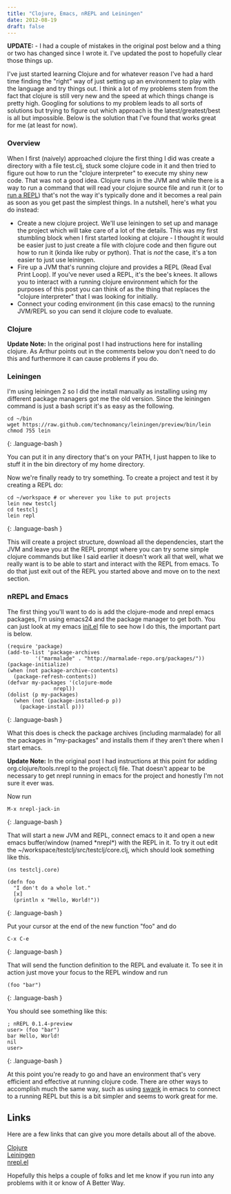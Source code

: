 ```yaml
---
title: "Clojure, Emacs, nREPL and Leiningen"
date: 2012-08-19
draft: false
---
```


**UPDATE:** - I had a couple of mistakes in the original post below and a thing or two has changed since I wrote it. I've updated the post to hopefully clear those things up.

I've just started learning Clojure and for whatever reason I've had a hard time finding the "right" way of just setting up an environment to play with the language and try things out. I think a lot of my problems stem from the fact that clojure is still very new and the speed at which things change is pretty high. Googling for solutions to my problem leads to all sorts of solutions but trying to figure out which approach is the latest/greatest/best is all but impossible. Below is the solution that I've found that works great for me (at least for now).
<!--more-->

### Overview
When I first (naively) approached clojure the first thing I did was create a directory with a file test.clj, stuck some clojure code in it and then tried to figure out how to run the "clojure interpreter" to execute my shiny new code. That was not a good idea. Clojure runs in the JVM and while there is a way to run a command that will read your clojure source file and run it (or to [run a REPL](http://clojure.org/getting_started)) that's not the way it's typically done and it becomes a real pain as soon as you get past the simplest things. In a nutshell, here's what you do instead:

* Create a new clojure project. We'll use leiningen to set up and manage the project which will take care of a lot of the details. This was my first stumbling block when I first started looking at clojure - I thought it would be easier just to just create a file with clojure code and then figure out how to run it (kinda like ruby or python). That is *not* the case, it's a ton easier to just use leiningen.
* Fire up a JVM that's running clojure and provides a REPL (Read Eval Print Loop). If you've never used a REPL, it's the bee's knees. It allows you to interact with a running clojure environment which for the purposes of this post you can think of as the thing that replaces the "clojure interpreter" that I was looking for initially.
* Connect your coding environment (in this case emacs) to the running JVM/REPL so you can send it clojure code to evaluate.

### Clojure

**Update Note:** In the original post I had instructions here for installing clojure. As Arthur points out in the comments below you don't need to do this and furthermore it can cause problems if you do. 

### Leiningen

I'm using leiningen 2 so I did the install manually as installing using my different package managers got me the old version. Since the leiningen command is just a bash script it's as easy as the following.

    cd ~/bin
    wget https://raw.github.com/technomancy/leiningen/preview/bin/lein
    chmod 755 lein
{: .language-bash }

You can put it in any directory that's on your PATH, I just happen to like to stuff it in the bin directory of my home directory.

Now we're finally ready to try something. To create a project and test it by creating a REPL do:

    cd ~/workspace # or wherever you like to put projects
    lein new testclj
    cd testclj
    lein repl
{: .language-bash }

This will create a project structure, download all the dependencies, start the JVM and leave you at the REPL prompt where you can try some simple clojure commands but like I said earlier it doesn't work all that well, what we really want is to be able to start and interact with the REPL from emacs. To do that just exit out of the REPL you started above and move on to the next section.

### nREPL and Emacs

The first thing you'll want to do is add the clojure-mode and nrepl emacs packages, I'm using emacs24 and the package manager to get both. You can just look at my emacs [init.el](https://github.com/karlkedrovsky/config/blob/master/emacs.d/init.el) file to see how I do this, the important part is below.


    (require 'package)
    (add-to-list 'package-archives
    	     '("marmalade" . "http://marmalade-repo.org/packages/"))
    (package-initialize)
    (when (not package-archive-contents)
      (package-refresh-contents))
    (defvar my-packages '(clojure-mode
    		       nrepl))
    (dolist (p my-packages)
      (when (not (package-installed-p p))
        (package-install p)))
{: .language-bash }

What this does is check the package archives (including marmalade) for all the packages in "my-packages" and installs them if they aren't there when I start emacs.

**Update Note:** In the original post I had instructions at this point for adding org.clojure/tools.nrepl to the project.clj file. That doesn't appear to be necessary to get nrepl running in emacs for the project and honestly I'm not sure it ever was.

Now run

    M-x nrepl-jack-in
{: .language-bash }

That will start a new JVM and REPL, connect emacs to it and open a new emacs buffer/window (named \*nrepl\*) with the REPL in it. To try it out edit the ~/workspace/testclj/src/testclj/core.clj, which should look something like this.

    (ns testclj.core)

    (defn foo
      "I don't do a whole lot."
      [x]
      (println x "Hello, World!"))
{: .language-bash }

Put your cursor at the end of the new function "foo" and do

    C-x C-e
{: .language-bash }

That will send the function definition to the REPL and evaluate it. To see it in action just move your focus to the REPL window and run

    (foo "bar")
{: .language-bash }

You should see something like this:

    ; nREPL 0.1.4-preview
    user> (foo "bar")
    bar Hello, World!
    nil
    user> 
{: .language-bash }

At this point you're ready to go and have an environment that's very efficient and effective at running clojure code. There are other ways to accomplish much the same way, such as using [swank](https://github.com/technomancy/swank-clojure) in emacs to connect to a running REPL but this is a bit simpler and seems to work great for me. 

## Links

Here are a few links that can give you more details about all of the above.

[Clojure](http://clojure.org/)  
[Leiningen](https://github.com/technomancy/leiningen)  
[nrepl.el](https://github.com/clojure/tools.nrepl)  

Hopefully this helps a couple of folks and let me know if you run into any problems with it or know of A Better Way.
